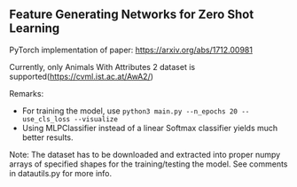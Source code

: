 ## Feature Generating Networks for Zero Shot Learning

PyTorch implementation of paper: <https://arxiv.org/abs/1712.00981>

Currently, only Animals With Attributes 2 dataset is supported(<https://cvml.ist.ac.at/AwA2/>)

<!--Accuracy obtained: 96.1%-->
Remarks:
* For training the model, use ``python3 main.py --n_epochs 20 --use_cls_loss --visualize``
* Using MLPClassifier instead of a linear Softmax classifier yields much better results.

Note: 
The dataset has to be downloaded and extracted into proper numpy arrays of specified shapes for the training/testing the model. See comments in datautils.py for more info.
